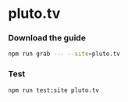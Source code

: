 # pluto.tv

### Download the guide

```sh
npm run grab --- --site=pluto.tv
```

### Test

```sh
npm run test:site pluto.tv
```
